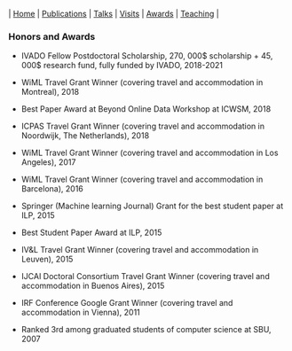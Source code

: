 | [Home](index.md) | [Publications](publications.md) | [Talks](talks.md) | [Visits](visits.md) | [Awards](awards.md) | [Teaching](teaching.md) |

### Honors and Awards 

- IVADO Fellow Postdoctoral Scholarship, 270, 000$ scholarship + 45, 000$ research fund, fully
funded by IVADO, 2018-2021

- WiML Travel Grant Winner (covering travel and accommodation in Montreal), 2018

- Best Paper Award at Beyond Online Data Workshop at ICWSM, 2018

- ICPAS Travel Grant Winner (covering travel and accommodation in Noordwijk, The Netherlands), 2018

- WiML Travel Grant Winner (covering travel and accommodation in Los Angeles), 2017

- WiML Travel Grant Winner (covering travel and accommodation in Barcelona), 2016

- Springer (Machine learning Journal) Grant for the best student paper at ILP, 2015

- Best Student Paper Award at ILP, 2015

- IV&L Travel Grant Winner (covering travel and accommodation in Leuven), 2015

- IJCAI Doctoral Consortium Travel Grant Winner (covering travel and accommodation in Buenos Aires), 2015

- IRF Conference Google Grant Winner (covering travel and accommodation in Vienna), 2011

- Ranked 3rd among graduated students of computer science at SBU, 2007
